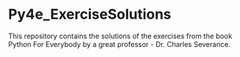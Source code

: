 # Py4e_ExerciseSolutions
This repository contains the solutions of the exercises from the book Python For Everybody by a great professor - Dr. Charles Severance.

